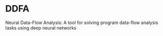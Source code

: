 # DDFA
Neural Data-Flow Analysis: A tool for solving program data-flow analysis tasks using deep neural networks
